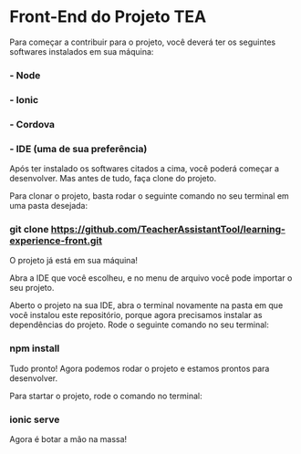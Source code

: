 # Front-End do Projeto TEA

Para começar a contribuir para o projeto, você deverá ter os seguintes softwares instalados em sua máquina:
### - Node
### - Ionic
### - Cordova
### - IDE (uma de sua preferência)

Após ter instalado os softwares citados a cima, você poderá começar a desenvolver. Mas antes de tudo, faça clone do projeto.

Para clonar o projeto, basta rodar o seguinte comando no seu terminal em uma pasta desejada: 
### git clone https://github.com/TeacherAssistantTool/learning-experience-front.git

O projeto já está em sua máquina!

Abra a IDE que você escolheu, e no menu de arquivo você pode importar o seu projeto. 

Aberto o projeto na sua IDE, abra o terminal novamente na pasta em que você instalou este repositório, porque agora precisamos instalar as dependências do projeto. Rode o seguinte comando no seu terminal:
### npm install

Tudo pronto! Agora podemos rodar o projeto e estamos prontos para desenvolver.

Para startar o projeto, rode o comando no terminal: 

### ionic serve

Agora é botar a mão na massa!
